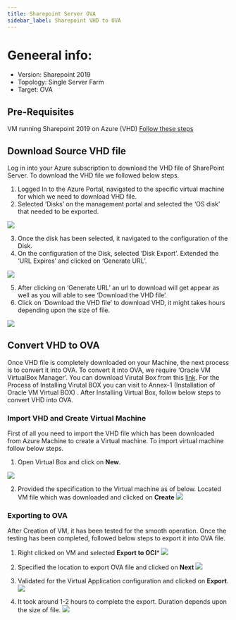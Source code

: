 ```yaml
---
title: Sharepoint Server OVA
sidebar_label: Sharepoint VHD to OVA
---
```

# Geneeral info:

- Version: Sharepoint 2019       
- Topology: Single Server Farm       
- Target: OVA

## Pre-Requisites
VM running Sharepoint 2019 on Azure (VHD)
[Follow these steps](./sp-vm-manual-install)


## Download Source VHD file

Log in into your Azure subscription to download the VHD file of SharePoint Server. To download the VHD file we followed below steps.

1. Logged In to the Azure Portal, navigated to the specific virtual machine for which we need to download VHD file.
2. Selected ‘Disks’ on the management portal and selected the ‘OS disk’ that needed to be exported.


![](../../../../../static/img/docs/websites/sharepoint/server/ova-1.png)

3. Once the disk has been selected, it navigated to the configuration of the Disk.
4. On the configuration of the Disk, selected ‘Disk Export’. Extended the ‘URL Expires’ and clicked on ‘Generate URL’.

![](../../../../../static/img/docs/websites/sharepoint/server/ova-2.png)

5. After clicking on ‘Generate URL’ an url to download will get appear as well as you will able to see ‘Download the VHD file’. 
6. Click on ‘Download the VHD file’ to download VHD, it might takes hours depending upon the size of file.

![](../../../../../static/img/docs/websites/sharepoint/server/ova-3.png)


## Convert VHD to OVA

Once VHD file is completely downloaded on your Machine, the next process is to convert it into OVA. To convert it into OVA, we require ‘Oracle VM VirtualBox Manager’. You can download Virutal Box from this [link](https://www.virtualbox.org/wiki/Downloads). For the Process of Installing Virutal BOX you can visit to Annex-1 (Installation of Oracle VM Virtual BOX) . After Installing Virtual Box, follow below steps to convert VHD into OVA.

### Import VHD and Create Virtual Machine

First of all you need to import the VHD file which has been downloaded from Azure Machine to create a Virtual machine. To import virtual machine follow below steps.

1. Open Virtual Box and click on **New**.

![](../../../../../static/img/docs/websites/sharepoint/server/ova-4.png)

2. Provided the specification to the Virtual machine as of below. Located VM file which was downloaded and clicked on **Create**
![](../../../../../static/img/docs/websites/sharepoint/server/ova-5.png)

### Exporting to OVA

After Creation of VM, it has been tested for the smooth operation. Once the testing has been completed, followed below steps to export it into OVA file.

1. Right clicked on VM and selected **Export to OCI***
![](../../../../../static/img/docs/websites/sharepoint/server/ova-6.png)

2. Specified the location to export OVA file and clicked on **Next**
![](../../../../../static/img/docs/websites/sharepoint/server/ova-7.png)

3. Validated for the Virtual Application configuration and clicked on **Export**.
![](../../../../../static/img/docs/websites/sharepoint/server/ova-8.png)

4. It took around 1-2 hours to complete the export. Duration depends upon the size of file.
![](../../../../../static/img/docs/websites/sharepoint/server/ova-9.png)

